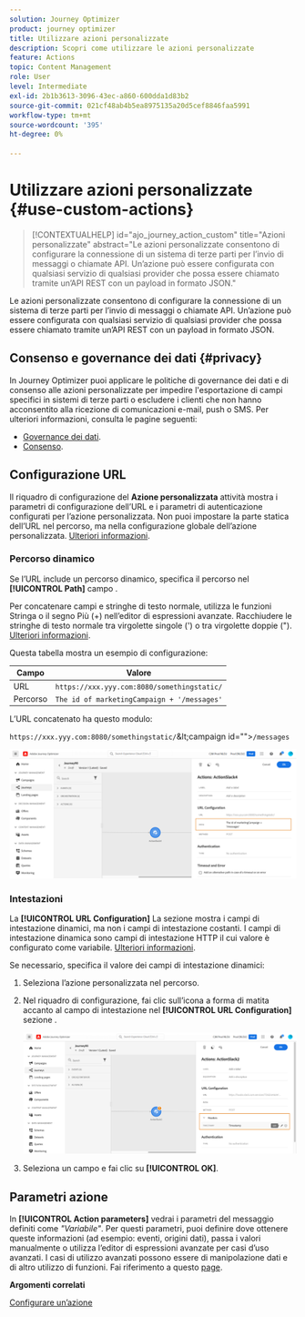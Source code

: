 ```yaml
---
solution: Journey Optimizer
product: journey optimizer
title: Utilizzare azioni personalizzate
description: Scopri come utilizzare le azioni personalizzate
feature: Actions
topic: Content Management
role: User
level: Intermediate
exl-id: 2b1b3613-3096-43ec-a860-600dda1d83b2
source-git-commit: 021cf48ab4b5ea8975135a20d5cef8846faa5991
workflow-type: tm+mt
source-wordcount: '395'
ht-degree: 0%

---
```


# Utilizzare azioni personalizzate {#use-custom-actions}

>[!CONTEXTUALHELP]
>id="ajo_journey_action_custom"
>title="Azioni personalizzate"
>abstract="Le azioni personalizzate consentono di configurare la connessione di un sistema di terze parti per l’invio di messaggi o chiamate API. Un’azione può essere configurata con qualsiasi servizio di qualsiasi provider che possa essere chiamato tramite un’API REST con un payload in formato JSON."

Le azioni personalizzate consentono di configurare la connessione di un sistema di terze parti per l’invio di messaggi o chiamate API. Un’azione può essere configurata con qualsiasi servizio di qualsiasi provider che possa essere chiamato tramite un’API REST con un payload in formato JSON.

## Consenso e governance dei dati {#privacy}

In Journey Optimizer puoi applicare le politiche di governance dei dati e di consenso alle azioni personalizzate per impedire l&#39;esportazione di campi specifici in sistemi di terze parti o escludere i clienti che non hanno acconsentito alla ricezione di comunicazioni e-mail, push o SMS. Per ulteriori informazioni, consulta le pagine seguenti:

* [Governance dei dati](../action/action-privacy.md).
* [Consenso](../action/consent.md).

## Configurazione URL

Il riquadro di configurazione del **Azione personalizzata** attività mostra i parametri di configurazione dell’URL e i parametri di autenticazione configurati per l’azione personalizzata. Non puoi impostare la parte statica dell’URL nel percorso, ma nella configurazione globale dell’azione personalizzata. [Ulteriori informazioni](../action/about-custom-action-configuration.md).

### Percorso dinamico

Se l’URL include un percorso dinamico, specifica il percorso nel **[!UICONTROL Path]** campo .

Per concatenare campi e stringhe di testo normale, utilizza le funzioni Stringa o il segno Più (+) nell’editor di espressioni avanzate. Racchiudere le stringhe di testo normale tra virgolette singole (&#39;) o tra virgolette doppie (&quot;). [Ulteriori informazioni](expression/expressionadvanced.md).

Questa tabella mostra un esempio di configurazione:

| Campo | Valore |
| --- | --- |
| URL | `https://xxx.yyy.com:8080/somethingstatic/` |
| Percorso | `The id of marketingCampaign + '/messages'` |

L’URL concatenato ha questo modulo:

`https://xxx.yyy.com:8080/somethingstatic/`\&lt;campaign id=&quot;&quot;>`/messages`

![](assets/journey-custom-action-url.png)

### Intestazioni

La **[!UICONTROL URL Configuration]** La sezione mostra i campi di intestazione dinamici, ma non i campi di intestazione costanti. I campi di intestazione dinamica sono campi di intestazione HTTP il cui valore è configurato come variabile. [Ulteriori informazioni](../action/about-custom-action-configuration.md).

Se necessario, specifica il valore dei campi di intestazione dinamici:

1. Seleziona l’azione personalizzata nel percorso.
1. Nel riquadro di configurazione, fai clic sull’icona a forma di matita accanto al campo di intestazione nel **[!UICONTROL URL Configuration]** sezione .

   ![](assets/journey-dynamicheaderfield.png)

1. Seleziona un campo e fai clic su **[!UICONTROL OK]**.

## Parametri azione

In **[!UICONTROL Action parameters]** vedrai i parametri del messaggio definiti come _&quot;Variabile&quot;_. Per questi parametri, puoi definire dove ottenere queste informazioni (ad esempio: eventi, origini dati), passa i valori manualmente o utilizza l’editor di espressioni avanzate per casi d’uso avanzati. I casi di utilizzo avanzati possono essere di manipolazione dati e di altro utilizzo di funzioni. Fai riferimento a questo [page](expression/expressionadvanced.md).

**Argomenti correlati**

[Configurare un’azione](../action/about-custom-action-configuration.md)
